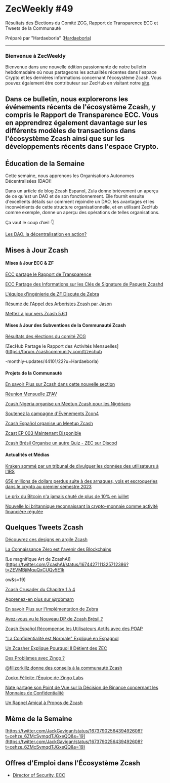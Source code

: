 # ZecWeekly #49

Résultats des Élections du Comité ZCG, Rapport de Transparence ECC et Tweets de la Communauté

Préparé par "Hardaeborla" ([Hardaeborla](https://twitter.com/ayanlajaadebola))

---

### Bienvenue à ZecWeekly

Bienvenue dans une nouvelle édition passionnante de notre bulletin hebdomadaire où nous partageons les actualités récentes dans l'espace Crypto et les dernières informations concernant l'écosystème Zcash. Vous pouvez également être contributeur sur ZecHub en visitant notre [site](https://wiki.zechub.xyz/contribute). 

Dans ce bulletin, nous explorerons les événements récents de l'écosystème Zcash, y compris le Rapport de Transparence ECC. Vous en apprendrez également davantage sur les différents modèles de transactions dans l'écosystème Zcash ainsi que sur les développements récents dans l'espace Crypto.
---

## Éducation de la Semaine

Cette semaine, nous apprenons les Organisations Autonomes Décentralisées (DAO)!

Dans un article de blog Zcash Espanol, Zula donne brièvement un aperçu de ce qu'est un DAO et de son fonctionnement.
Elle fournit ensuite d'excellents détails sur comment rejoindre un DAO, les avantages et les inconvénients de cette structure organisationnelle, et en utilisant ZecHub comme exemple, donne un aperçu des opérations de telles organisations.

Ça vaut le coup d’œil 👇

[Les DAO, la décentralisation en action?](https://Zcashesp.com/daos-descentralizacion-en-accion/) 

## Mises à Jour Zcash

#### Mises à Jour ECC & ZF

[ECC partage le Rapport de Transparence](https://twitter.com/ElectricCoinCo/status/1674825997206667288?t=Zn9dB-KZOfAktomH8fkSIg&s=19) 

[ECC Partage des Informations sur les Clés de Signature de Paquets Zcashd](https://twitter.com/ElectricCoinCo/status/1674177380213051393?t=Dn0Jpxt1YEpyCY87I6Y4AA&s=19) 

[L'équipe d'ingénierie de ZF Discute de Zebra](https://twitter.com/ZcashFoundation/status/1674481431337115648?t=vsHN1xkRdlz96oaGvTtV1g&s=19) 

[Résumé de l'Appel des Arboristes Zcash par Jason](https://twitter.com/zksquirrel/status/1674568125688193028?t=eC8iYguak-Zi0AXn4SlFoQ&s=19) 

[Mettez à jour vers Zcash 5.6.1](https://twitter.com/Zcash_community/status/1674569168690065410?t=nqPzbqAzoMEf1HFfx6JY3Q&s=19) 



#### Mises à Jour des Subventions de la Communauté Zcash

[Résultats des élections du comité ZCG](https://forum.Zcashcommunity.com/t/zcg-committee-election-june-2023/44668/35?u=Hardaeborla) 

[ZecHub Partage le Rapport des Activités Mensuelles](https://forum.Zcashcommunity.com/t/zechub

-monthly-updates/44101/22?u=Hardaeborla) 



#### Projets de la Communauté

[En savoir Plus sur Zcash dans cette nouvelle section](https://twitter.com/Zcash/status/1674090119085662214?t=oSMxAiLRNs9OzfWdo6mkRQ&s=19) 

[Réunion Mensuelle ZFAV](https://twitter.com/ZFAVClub/status/1674056270716760064?t=j15J36xCGQJPxwM7zZ_wIg&s=19) 

[Zcash Nigeria organise un Meetup Zcash pour les Nigérians](https://twitter.com/ZcashNigeria/status/1673654414689677318?t=PEAwDj4tE_OzY-D1l_LXyg&s=19) 

[Soutenez la campagne d'Événements Zcon4](https://twitter.com/robmarn/status/1673840426212634626?t=f6yDhW8StnqhMQjMzN2d6Q&s=19) 

[Zcash Español organise un Meetup Zcash](https://twitter.com/lbcbmtl/status/1673746471445749772?t=IL1xaiqb8k9Cqxmih_oySw&s=19) 

[Zcast EP 003 Maintenant Disponible](https://twitter.com/ZcastEsp/status/1673853524185104384?t=j3AIucX3QRKZhAH_FXNo9w&s=19) 

[Zcash Brésil Organise un autre Quiz - ZEC sur Discod](https://twitter.com/Zcashbrazil/status/1674901050854088704?t=7ZtDYZdpwzRCzZ4DbgzmNw&s=19) 






#### Actualités et Médias

[Kraken sommé par un tribunal de divulguer les données des utilisateurs à l'IRS](https://cointelegraph.com/news/kraken-ordered-by-court-disclose-user-data-irs-tax-compliance) 

[656 millions de dollars perdus suite à des arnaques, vols et escroqueries dans le crypto au premier semestre 2023](https://cointelegraph.com/news/656m-lost-from-crypto-hacks-scams-and-rug-pulls-in-h12023-report) 

[Le prix du Bitcoin n'a jamais chuté de plus de 10% en juillet](https://cointelegraph.com/news/bitcoin-price-never-lost-july-2023-different) 

[Nouvelle loi britannique reconnaissant la crypto-monnaie comme activité financière régulée](https://decrypt.co/146857/new-uk-law-recognizes-crypto-trading-as-regulated-financial-activity)



## Quelques Tweets Zcash

[Découvrez ces designs en argile Zcash](https://twitter.com/mad_paiement/status/1674430123007946755?t=jwYVkKwVbleRZDmNXw71hQ&s=19) 

[La Connaissance Zéro est l'avenir des Blockchains](https://twitter.com/michae2xl/status/1674438977820999681?t=pySy98i0U1_OUTLq7svC3g&s=19) 

[Le magnifique Art de ZcashAI](https://twitter.com/ZcashAI/status/1674427111325712386?t=ZEVMBjiMquQxCUQv5E1k

ow&s=19) 

[Zcash Crusader du Chapitre 1 à 4](https://twitter.com/ZcashCrusader/status/1673562963955810304?t=kVnAFnkX1aoFA4kJ0-WhHA&s=19) 

[Apprenez-en plus sur @robmarn](https://twitter.com/Zcashesp/status/1674943397860081671?t=fcGA7b7KFm6wFen_HeOFvQ&s=19) 

[En savoir Plus sur l'Implémentation de Zebra](https://twitter.com/Zcashbrazil/status/1673724361629396993?t=EpsxKY7E2ZBtt0rMqetiIA&s=19) 

[Avez-vous vu le Nouveau DP de Zcash Brésil ?](https://twitter.com/Zcashbrazil/status/1673509298624688130?t=hy3YsFFxrvRxm5IlMNGAug&s=19) 

[Zcash Español Récompense les Utilisateurs Actifs avec des POAP](https://twitter.com/Zcashesp/status/1674946127391600641?t=pZBVFOeEQI7Sw1K5R_4cMg&s=19) 

["La Confidentialité est Normale" Expliqué en Espagnol](https://twitter.com/doloresampaio/status/1674929536205504513?t=MHpoKv1FoHe9n81DWhza3g&s=19) 

[Un Zcasher Explique Pourquoi Il Détient des ZEC](https://twitter.com/Crypto2Ye/status/1674815229014810631?t=2BXRD2ArTxz-1BBjsZWoMA&s=19) 

[Des Problèmes avec Zingo ?](https://twitter.com/ZingoLabs/status/1674931179231797248?t=yygLx7JVwBGpStwTHTpa4w&s=19) 

[@fillzorkillz donne des conseils à la communauté Zcash](https://twitter.com/fillzorkillz/status/1674157761565958149?t=OJxeGTZyqxcSdHtc-hprOw&s=19) 

[Zooko Félicite l'Équipe de Zingo Labs](https://twitter.com/zooko/status/1672699602733088768?t=WgW6TDE6x3Rwn1J5HuVl4A&s=19) 

[Nate partage son Point de Vue sur la Décision de Binance concernant les Monnaies de Confidentialité](https://twitter.com/nate_zec/status/1673751414957559809?t=jG8COIQbNqRywsQqMX5c8g&s=19) 

[Un Rappel Amical à Propos de Zcash](https://twitter.com/Lexaleth/status/1674625667202179072?t=YutAa5vF-geSBxbR4hri8Q&s=19) 



## Mème de la Semaine
[https://twitter.com/JackGavigan/status/1673790256439492608?t=cehze_6ZMcSymqdTJGxeQQ&s=19](https://twitter.com/JackGavigan/status/1673790256439492608?t=cehze_6ZMcSymqdTJGxeQQ&s=19) 


## Offres d'Emploi dans l'Écosystème Zcash



- [Director of Security, ECC](https://apply.workable.com/electric-coin-company/j/E68A4C20E2/)
